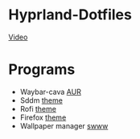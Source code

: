 # Hyprland-Dotfiles

[Video](./assets/video.mp4)

# Programs
- Waybar-cava [AUR](https://aur.archlinux.org/packages/waybar-cava)
- Sddm [theme](https://github.com/Keyitdev/sddm-astronaut-theme)
- Rofi [theme](https://github.com/adi1090x/rofi)
- Firefox [theme](https://addons.mozilla.org/en-US/firefox/addon/catppuccin-mocha-lavender-git)
- Wallpaper manager [swww](https://github.com/LGFae/swww)
